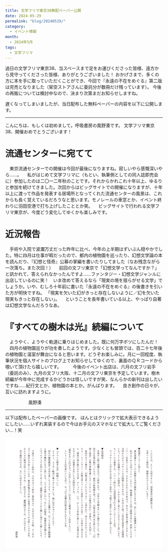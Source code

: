 ```yaml
---
title: 文学フリマ東京38無配ペーパー公開
date: 2024-05-29
permalink: "blog/20240529/"
category:
  - イベント情報
month:
  - 2024年5月
tags:
  - 文学フリマ
---
```


過日の文学フリマ東京38、当スペースまで足をお運びくださった皆様、遠方から見守ってくださった皆様、ありがとうございました！
おかげさまで、多くの方に本を手に取っていただくことができ、今回で『永遠の不在をめぐる』第二版は完売となりました（架空ストアさんに委託分が数冊だけ残っています）。
今後の再販については検討中なので、決まり次第まだお知らせしますね。

遅くなってしまいましたが、当日配布した無料ペーパーの内容を以下に公開します。

<hr>

こんにちは、もしくは初めまして。呼吸書房の風野湊です。
文学フリマ東京38、開催おめでとうございます！

# 流通センターに宛てて
<span></span>　東京流通センターでの開催は今回が最後になりますね。寂しいやら感慨深いやら……。
　私がはじめて文学フリマに（もとい、執筆側としての同人誌即売会に）参加したのは二〇一二年秋のことです。それからかれこれ十年以上、ゆるりと参加を続けてきました。次回からはビッグサイトでの開催になりますが、十年以上に渡って作品を発表する居場所となってくれた流通センターの風景は、これからも長く覚えているだろうなと思います。モノレールの車窓とか、イベント終わりに羽田空港で打ち上げしたこととか笑。
　ビッグサイトで行われる文学フリマ東京が、今度どう変化してゆくかも楽しみです。

# 近況報告
<span></span>　手術や入院で波瀾万丈だった昨年に比べ、今年の上半期はずいぶん穏やかでした。特に四月は仕事が暇だったので、都内の植物園を巡ったり、幻想文学論の本を読んだり、『幻想と怪奇』公募の掌編を書いたりしてました（なお残念ながら一次落ち。また次回！）
　前回の文フリ東京で「幻想文学ってなんですか？」と訊かれて、答えられなかったんですよ……ファンタジー・幻想文学ジャンルに出店しているのに笑！　いま改めて答えるなら「現実の境を揺らがせる文学」でしょうか。いや、むしろ十年前に書いた『永遠の不在をめぐる』の後書きを引いた方が明快ですね。
「現実を欠いた幻がきっと存在しないように／幻を欠いた現実もきっと存在しない」。
　ということを長年書いている以上、やっぱり自著は幻想文学なんだろうなあ。

# 『すべての樹木は光』続編について
<span></span>　ようやく、ようやく軌道に乗りはじめました。既に何万字ボツにしたんだ！
　四月の植物園巡りが功を奏したようです。少なくとも冒頭では、百二十七年後の植物園と温室が舞台になると思います。どうぞお楽しみに。月に一回程度、執筆状況を個人サイトのブログ上でお知らせしてゆくので、裏面のＱＲコードから覗いて頂けたら嬉しいです。
　
　今後のイベント出店は、六月の文フリ岩手（委託のみ）、九月の文フリ大阪、十二月の文フリ東京を予定しています。樹木続編が今年中に完成するかどうかは怪しいですが笑、なんらかの新刊は出したいですね……紀行文とか、植物園の本とか。がんばります。
　良き創作の日々が、互いに訪れますように。

　　　　　
風野湊

<hr>

以下は配布したペーパーの画像です。
ほんとはクリックで拡大表示できるようにしたい……いずれ実装するので今はお手元のスマホなどで拡大してご覧ください…！笑

<img src="/assets/img/blog/202405paper.png" alt="文学フリマ東京38無配ペーパー" loading="lazy" width="800" class="">